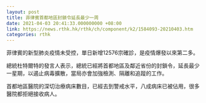 ```yaml
---
layout: post
title: 菲律賓首都地區封鎖令延長最少一周
date: 2021-04-03 20:41:33.000000000 +08:00
link: https://news.rthk.hk/rthk/ch/component/k2/1584093-20210403.htm
categories: rthk
---
```


菲律賓的新型肺炎疫情未受控，單日新增12576宗確診，是疫情爆發以來第二多。

總統杜特爾特的發言人表示，總統已經將首都地區及鄰近省份的封鎖令，延長最少一星期，以遏止病毒擴散，當局亦會加強檢測、隔離和追蹤的工作。

首都地區醫院的深切治療病床數目，已經去到警戒水平，八成病床已被佔用，很多醫院都拒絕接收病人。
